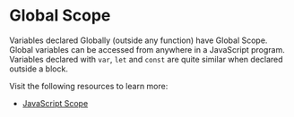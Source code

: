 # Global Scope

Variables declared Globally (outside any function) have Global Scope. Global variables can be accessed from anywhere in a JavaScript program. Variables declared with `var`, `let` and `const` are quite similar when declared outside a block.

Visit the following resources to learn more:

- [JavaScript Scope](https://www.w3schools.com/js/js_scope.asp)


